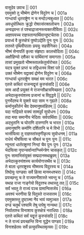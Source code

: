 वासुदेव उवाच ||	001    
एवमुक्ते तु भीष्मेण द्रोणेन विदुरेण च |	001a  
गान्धार्या धृतराष्ट्रेण न च मन्दोऽन्वबुध्यत ||	001c  
अवधूयोत्थितः क्रुद्धो रोषात्संरक्तलोचनः |	002a  
अन्वद्रवन्त तं पश्चाद्राजानस्त्यक्तजीविताः ||	002c  
अज्ञापयच्च राज्ञस्तान्पार्थिवान्दुष्टचेतसः |	003a  
प्रयाध्वं वै कुरुक्षेत्रं पुष्योऽद्येति पुनः पुनः ||	003c  
ततस्ते पृथिवीपालाः प्रययुः सहसैनिकाः |	004a  
भीष्मं सेनापतिं कृत्वा संहृष्टाः कालचोदिताः ||	004c  
अक्षौहिण्यो दशैका च पार्थिवानां समागताः |	005a  
तासां प्रमुखतो भीष्मस्तालकेतुर्व्यरोचत |	005c  
यदत्र युक्तं प्राप्तं च तद्विधत्स्व विशां पते ||	005e   
उक्तं भीष्मेण यद्वाक्यं द्रोणेन विदुरेण च |	006a  
गान्धार्या धृतराष्ट्रेण समक्षं मम भारत |	006c  
एतत्ते कथितं राजन्यद्वृत्तं कुरुसंसदि ||	006e   
साम आदौ प्रयुक्तं मे राजन्सौभ्रात्रमिच्छता |	007a  
अभेदात्कुरुवंशस्य प्रजानां च विवृद्धये ||	007c  
पुनर्भेदश्च मे युक्तो यदा साम न गृह्यते |	008a  
कर्मानुकीर्तनं चैव देवमानुषसंहितम् ||	008c  
यदा नाद्रियते वाक्यं सामपूर्वं सुयोधनः |	009a  
तदा मया समानीय भेदिताः सर्वपार्थिवाः ||	009c  
अद्भुतानि च घोराणि दारुणानि च भारत |	010a  
अमानुषाणि कर्माणि दर्शितानि च मे विभो ||	010c  
भर्त्सयित्वा तु राज्ञस्तांस्तृणीकृत्य सुयोधनम् |	011a  
राधेयं भीषयित्वा च सौबलं च पुनः पुनः ||	011c  
न्यूनतां धार्तराष्ट्राणां निन्दां चैव पुनः पुनः |	012a  
भेदयित्वा नृपान्सर्वान्वाग्भिर्मन्त्रेण चासकृत् ||	012c  
पुनः सामाभिसंयुक्तं सम्प्रदानमथाब्रुवम् |	013a  
अभेदात्कुरुवंशस्य कार्ययोगात्तथैव च ||	013c  
ते बाला धृतराष्ट्रस्य भीष्मस्य विदुरस्य च |	014a  
तिष्ठेयुः पाण्डवाः सर्वे हित्वा मानमधश्चराः ||	014c  
प्रयच्छन्तु च ते राज्यमनीशास्ते भवन्तु च |	015a  
यथाह राजा गाङ्गेयो विदुरश्च तथास्तु तत् ||	015c  
सर्वं भवतु ते राज्यं पञ्च ग्रामान्विसर्जय |	016a  
अवश्यं भरणीया हि पितुस्ते राजसत्तम ||	016c  
एवमुक्तस्तु दुष्टात्मा नैव भावं व्यमुञ्चत |	017a  
दण्डं चतुर्थं पश्यामि तेषु पापेषु नान्यथा ||	017c  
निर्याताश्च विनाशाय कुरुक्षेत्रं नराधिपाः |	018a  
एतत्ते कथितं सर्वं यद्वृत्तं कुरुसंसदि ||	018c  
न ते राज्यं प्रयच्छन्ति विना युद्धेन पाण्डव |	019a  
विनाशहेतवः सर्वे प्रत्युपस्थितमृत्यवः ||	019c  
